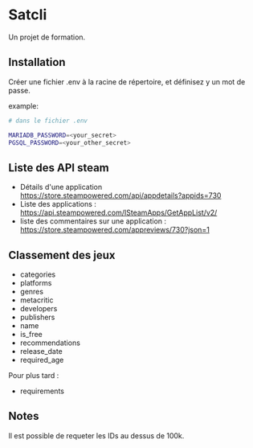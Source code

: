 # Satcli

Un projet de formation.

## Installation

Créer une fichier .env à la racine de répertoire, et définisez y un mot de passe.

example: 

```bash
# dans le fichier .env 

MARIADB_PASSWORD=<your_secret>
PGSQL_PASSWORD=<your_other_secret>
```

## Liste des API steam

- Détails d'une application https://store.steampowered.com/api/appdetails?appids=730
- Liste des applications : https://api.steampowered.com/ISteamApps/GetAppList/v2/
- liste des commentaires sur une application : https://store.steampowered.com/appreviews/730?json=1


## Classement des jeux

- categories
- platforms
- genres
- metacritic
- developers
- publishers
- name
- is_free
- recommendations
- release_date
- required_age

Pour plus tard : 

- requirements

## Notes 

Il est possible de requeter les IDs au dessus de 100k.


